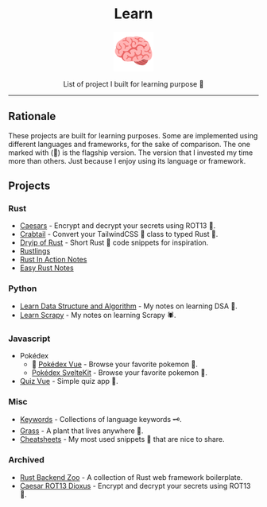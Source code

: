 <div align="center">
  <h1>Learn</h1>

<img src='docs/brain.svg' width=80px />

List of project I built for learning purpose 🧠

</div>

---

## Rationale

These projects are built for learning purposes. Some are implemented using different languages and frameworks, for the sake of comparison. The one marked with (🥇) is the flagship version. The version that I invested my time more than others. Just because I enjoy using its language or framework.

## Projects

### Rust

- [Caesars](https://github.com/azzamsa/caesars) - Encrypt and decrypt your secrets using ROT13 🔐.
- [Crabtail](https://github.com/azzamsa/crabtail) - Convert your TailwindCSS 💨 class to typed Rust 🦀.
- [Dryip of Rust](https://github.com/azzamsa/dryip-of-rust) - Short Rust 🦀 code snippets for inspiration.
- [Rustlings](https://github.com/azzamsa/rustlings)
- [Rust In Action Notes](https://github.com/azzamsa/rust-in-action-notes)
- [Easy Rust Notes](https://github.com/azzamsa/easy_rust_notes)

### Python

- [Learn Data Structure and Algorithm](https://github.com/azzamsa/learn-dsa) - My notes on learning DSA 🧁.
- [Learn Scrapy](https://github.com/azzamsa/learn-scrapy) - My notes on learning Scrapy 🕷.

### Javascript

- Pokédex
  - 🥇 [Pokédex Vue](https://github.com/azzamsa/pokedex-vue) - Browse your favorite pokemon 🐉.
  - [Pokédex SvelteKit](https://github.com/azzamsa/pokedex-sveltekit) - Browse your favorite pokemon 🐉.
- [Quiz Vue](https://github.com/azzamsa/quiz-vue) - Simple quiz app 🎲.

### Misc

- [Keywords](https://github.com/azzamsa/keywords) - Collections of language keywords 🗝.
- [Grass](https://github.com/azzamsa/grass) - A plant that lives anywhere 🌿.
- [Cheatsheets](https://github.com/azzamsa/cheatsheets) - My most used snippets 🧠 that are nice to share.

### Archived

- [Rust Backend Zoo](https://github.com/azzamsa/rust-backend-zoo) - A collection of Rust web framework boilerplate.
- [Caesar ROT13 Dioxus](https://github.com/azzamsa/caesar-dioxus) - Encrypt and decrypt your secrets using ROT13 🔐.

